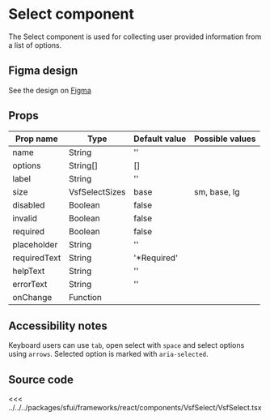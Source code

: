 # Select component

The Select component is used for collecting user provided information from a list of options.

## Figma design

See the design on [Figma](https://www.figma.com/file/CWOkbpne0tDpSenT4ZEUTQ/%F0%9F%9B%A0-SFUI-2.0-%7C-Development?node-id=11375%3A16313)





## Props

| Prop name    | Type            | Default value | Possible values                        |
| ------------ | --------        | ------------- | -------------------------------------- |
| name         | String          | ''            |                                        |
| options      | String[]        | []            |                                        |
| label        | String          | ''            |                                        |
| size         | VsfSelectSizes  | base          | sm, base, lg                           |
| disabled     | Boolean         | false         |                                        |
| invalid      | Boolean         | false         |                                        |
| required     | Boolean         | false         |                                        |
| placeholder  | String          | ''            |                                        |
| requiredText | String          | '*Required'   |                                        |
| helpText     | String          | ''            |                                        |
| errorText    | String          | ''            |                                        |
| onChange     | Function        |               |                                        |





## Accessibility notes

Keyboard users can use `tab`, open select with `space` and select options using `arrows`.
Selected option is marked with `aria-selected`.

## Source code





<<< ../../../packages/sfui/frameworks/react/components/VsfSelect/VsfSelect.tsx


